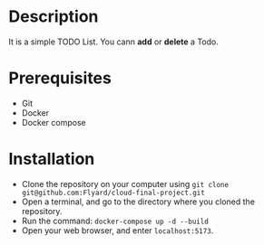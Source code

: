 # Description
It is a simple TODO List. You cann **add** or **delete** a Todo.

# Prerequisites
- Git
- Docker
- Docker compose

# Installation
- Clone the repository on your computer using
  `git clone git@github.com:Flyard/cloud-final-project.git`
- Open a terminal, and go to the directory where you cloned the repository. 
- Run the command: 
  `docker-compose up -d --build`
- Open your web browser, and enter `localhost:5173`. 


